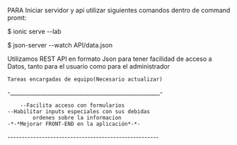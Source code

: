 
PARA Iniciar servidor y api utilizar siguientes comandos dentro de command promt:

$ ionic serve --lab 

$ json-server --watch API/data.json

Utilizamos REST API en formato Json para tener facilidad de acceso a Datos, tanto para el usuario como para el administrador

    Tareas encargadas de equipo(Necesario actualizar)
    
-_____________________________________________________-
   
        --Facilita acceso con formularios
    --Habilitar inputs especiales con sus debidas 
            ordenes sobre la informacion
    -*-*Mejorar FRONT-END en la aplicación*-*-

_-----------------------------------------------------_

